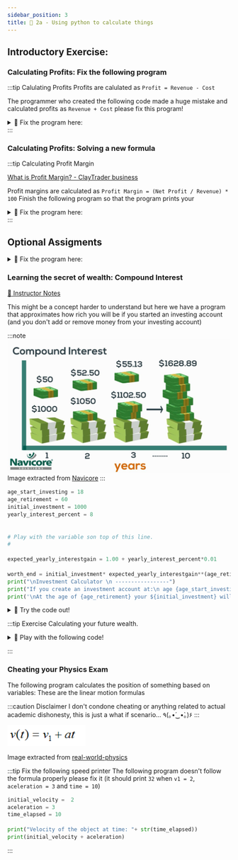 ```yaml
---
sidebar_position: 3
title: 💯 2a - Using python to calculate things
---
```




## Introductory Exercise: 

### Calculating Profits: Fix the following program

:::tip Calulating Profits
Profits are calulated as `Profit = Revenue - Cost`

The programmer who created the following code made a huge mistake and calculated profits as `Revenue + Cost` please fix this program!
<details>
<summary>
 🔨 Fix the program here:
</summary>
<iframe src="https://trinket.io/embed/python/a4f88da201" width="100%" height="600" frameborder="0" marginwidth="0" marginheight="0" allowfullscreen></iframe>

</details>
:::

### Calculating Profits: Solving a new formula

:::tip Calculating Profit Margin

[What is Profit Margin? - ClayTrader business](https://www.youtube.com/watch?v=pgmtxQNKe9Q&ab_channel=ClayTrader)

Profit margins are calculated as `Profit Margin = (Net Profit / Revenue) * 100`
Finish the following program so that the program prints your

<details>
<summary>
 🔨 Fix the program here:
</summary>
<iframe src="https://trinket.io/embed/python/d03bc0e07a" width="100%" height="600" frameborder="0" marginwidth="0" marginheight="0" allowfullscreen></iframe>

</details>
:::



## Optional Assigments

<details>
<summary>
 🔨 Fix the program here:
</summary>
<iframe src="https://trinket.io/embed/python/0cf1c4e60d" width="100%" height="600" frameborder="0" marginwidth="0" marginheight="0" allowfullscreen></iframe>

</details>

### Learning the secret of wealth: Compound Interest

[👀 Instructor Notes](https://docs.google.com/spreadsheets/d/1iH3owGRNLaSoqhlSNBmb-jZLjisvXfteBHbfO44xj34/edit#gid=1342840897)

This might be a concept harder to understand but here we have a program that approximates how rich you will be if you started an investing account (and you  don't add or remove money from your investing account)

:::note 
![](2022-05-06-09-21-19.png)
Image extracted from [Navicore](https://navicoresolutions.org/understanding-compound-interest/)
:::


```python
age_start_investing = 18
age_retirement = 60
initial_investment = 1000
yearly_interest_percent = 8


# Play with the variable son top of this line.
# 

expected_yearly_interestgain = 1.00 + yearly_interest_percent*0.01

worth_end = initial_investment* expected_yearly_interestgain**(age_retirement - age_start_investing)
print("\nInvestment Calculator \n -----------------")
print("If you create an investment account at:\n age {age_start_investing} with an yearly interest rate of {yearly_interest_percent} percent ".format(age_start_investing=age_start_investing, yearly_interest_percent=yearly_interest_percent))
print('\nAt the age of {age_retirement} your ${initial_investment} will become: {worth_end}'.format(age_retirement=age_retirement, initial_investment = initial_investment, worth_end= worth_end))

```
<details>
<summary>
🧪 Try the code out! 
</summary>

<iframe src="https://trinket.io/embed/python/c8557f8656" width="100%" height="600" frameborder="0" marginwidth="0" marginheight="0" allowfullscreen></iframe>


</details>


:::tip Exercise Calculating your future wealth.
<details>
<summary>
🧪 Play with the following code!
</summary>


Play around with the next python code
- Try changing the age you start investing (e.g. from 18 to 20)
- Try changing your initial investment (e.g. from 1000 to 2000)
- Try Changing the interest_rate (e.g. from 8 % yearly to 12%)


<iframe src="https://trinket.io/embed/python/b66cc4b608" width="100%" height="600" frameborder="0" marginwidth="0" marginheight="0" allowfullscreen></iframe>
</details>

:::


### Cheating your Physics Exam
The following program calculates the position of something based on variables:
These are the linear motion formulas


:::caution Disclaimer
I don't condone cheating or anything related to actual academic dishonesty, this
is just a what if scenario... 	٩(｡•́‿•̀｡)۶
:::


<!-- ![](../../static/img/2022-05-04-02-16-59.png) -->
![](../../static/img/2022-05-04-02-48-50.png)

Image extracted from [real-world-physics](https://www.real-world-physics-problems.com/rectilinear-motion.html)


:::tip Fix the following speed printer
The following program doesn't follow the formula properly please fix it (it should print `32` when `v1 = 2`, `aceleration = 3` and `time = 10`)
```python
initial_velocity =  2
aceleration = 3
time_elapsed = 10

print("Velocity of the object at time: "+ str(time_elapsed))
print(initial_velocity + aceleration)
```
:::






